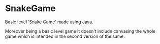 # SnakeGame
Basic level 'Snake Game' made using Java.

Moreover being a basic level game it doesn't include canvasing the whole game which is intended in the second version of the same.
